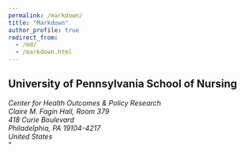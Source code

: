 ```yaml
---
permalink: /markdown/
title: "Markdown"
author_profile: true
redirect_from: 
  - /md/
  - /markdown.html
---
```


## University of Pennsylvania School of Nursing 
<address> Center for Health Outcomes & Policy Research<br /> Claire M. Fagin Hall, Room 379<br /> 418 Curie Boulevard<br /> Philadelphia, PA 19104-4217<br /> United States </address>"
